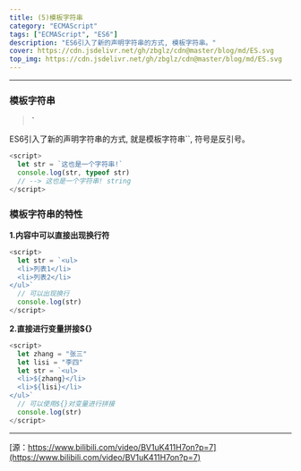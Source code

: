 ```yaml
---
title: (5)模板字符串
category: "ECMAScript"
tags: ["ECMAScript", "ES6"]
description: "ES6引入了新的声明字符串的方式, 模板字符串。"
cover: https://cdn.jsdelivr.net/gh/zbglz/cdn@master/blog/md/ES.svg
top_img: https://cdn.jsdelivr.net/gh/zbglz/cdn@master/blog/md/ES.svg
---
```


***

### 模板字符串

> **`**

ES6引入了新的声明字符串的方式, 就是模板字符串\`\`, 符号是反引号。


```js es
<script>
  let str = `这也是一个字符串!`
  console.log(str, typeof str)
  // --> 这也是一个字符串! string
</script>
```


### 模板字符串的特性

**1.内容中可以直接出现换行符**


```js es
<script>
  let str = `<ul>
  <li>列表1</li>
  <li>列表2</li>
</ul>`
  // 可以出现换行
  console.log(str)
</script>
```


**2.直接进行变量拼接${}**


```js es
<script>
  let zhang = "张三"
  let lisi = "李四"
  let str = `<ul>
  <li>${zhang}</li>
  <li>${lisi}</li>
</ul>`
  // 可以使用${}对变量进行拼接
  console.log(str)
</script>
```


***

[源：https://www.bilibili.com/video/BV1uK411H7on?p=7](https://www.bilibili.com/video/BV1uK411H7on?p=7)